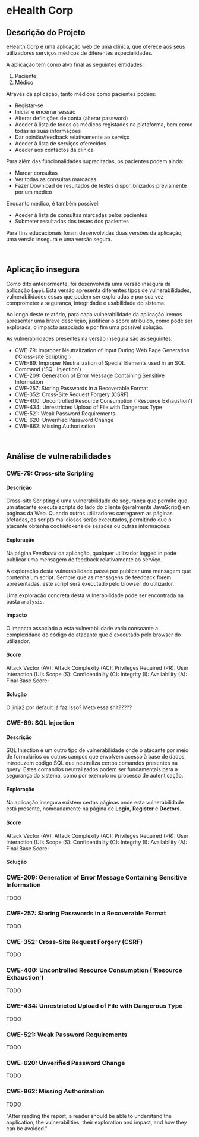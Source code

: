 # eHealth Corp

## Descrição do Projeto
eHealth Corp é uma aplicação web de uma clínica, que oferece aos seus utilizadores serviços médicos de diferentes especialidades.

A aplicação tem como alvo final as seguintes entidades:
1. Paciente
2. Médico

Através da aplicação, tanto médicos como pacientes podem:
- Registar-se
- Iniciar e encerrar sessão
- Alterar definições de conta (alterar password)
- Aceder à lista de todos os médicos registados na plataforma, bem como todas as suas informações
- Dar opinião/feedback relativamente ao serviço
- Aceder à lista de serviços oferecidos
- Aceder aos contactos da clínica


Para além das funcionalidades supracitadas, os pacientes podem ainda:
- Marcar consultas
- Ver todas as consultas marcadas
- Fazer Download de resultados de testes disponibilizados previamente por um médico


Enquanto médico, é também possível:
- Aceder à lista de consultas marcadas pelos pacientes
- Submeter resultados dos testes dos pacientes

Para fins educacionais foram desenvolvidas duas versões da aplicação, uma versão insegura e uma versão segura.

<br />

## Aplicação insegura

Como dito anteriormente, foi desenvolvida uma versão insegura da aplicação (<code>app</code>). Esta versão apresenta diferentes tipos de vulnerabilidades, vulnerabilidades essas que podem ser exploradas e por sua vez comprometer a segurança, integridade e usabilidade do sistema.

Ao longo deste relatório, para cada vulnerabilidade da aplicação iremos apresentar uma breve descrição, justificar o score atribuído, como pode ser explorada, o impacto associado e por fim uma possível solução.

As vulnerabilidades presentes na versão insegura são as seguintes:

- CWE-79: Improper Neutralization of Input During Web Page Generation ('Cross-site Scripting')
- CWE-89: Improper Neutralization of Special Elements used in an SQL Command ('SQL Injection')
- CWE-209: Generation of Error Message Containing Sensitive Information
- CWE-257: Storing Passwords in a Recoverable Format
- CWE-352: Cross-Site Request Forgery (CSRF)
- CWE-400: Uncontrolled Resource Consumption ('Resource Exhaustion')
- CWE-434: Unrestricted Upload of File with Dangerous Type
- CWE-521: Weak Password Requirements
- CWE-620: Unverified Password Change
- CWE-862: Missing Authorization

<br />

## Análise de vulnerabilidades

### CWE-79: Cross-site Scripting

#### Descrição
Cross-site Scripting é uma vulnerabilidade de segurança que permite que um atacante execute scripts do lado do cliente (geralmente JavaScript) em páginas da Web. Quando outros utilizadores carregarem as páginas afetadas, os scripts maliciosos serão executados, permitindo que o atacante obtenha cookietokens de sessões ou outras informações.

#### Exploração
Na página *Feedback* da aplicação, qualquer utilizador logged in pode publicar uma mensagem de feedback relativamente ao serviço. 

A exploração desta vulnerabilidade passa por publicar uma mensagem que contenha um script. Sempre que as mensagens de feedback forem apresentadas, este script será executado pelo browser do utilizador.

Uma exploração concreta desta vulnerabilidade pode ser encontrada na pasta <code>analysis</code>.

#### Impacto
O impacto associado a esta vulnerabilidade varia consoante a complexidade do código do atacante que é executado pelo browser do utilizador.


#### Score
Attack Vector (AV):
Attack Complexity (AC):
Privileges Required (PR):
User Interaction (UI):
Scope (S):
Confidentiality (C):
Integrity (I):
Availability (A):
Final Base Score:

#### Solução
O jinja2 por default já faz isso? Meto essa shit?????

### CWE-89: SQL Injection
#### Descrição
SQL Injection é um outro tipo de vulnerabilidade onde o atacante por meio de formulários ou outros campos que envolvem acesso à base de dados, introduzem código SQL que neutraliza certos comandos presentes na query. Estes comandos neutralizados podem ser fundamentais para a segurança do sistema, como por exemplo no processo de autenticação.


#### Exploração
Na aplicação insegura existem certas páginas onde esta vulnerabilidade está presente, nomeadamente na página de **Login**, **Register** e **Doctors**.


#### Score
Attack Vector (AV):
Attack Complexity (AC):
Privileges Required (PR):
User Interaction (UI):
Scope (S):
Confidentiality (C):
Integrity (I):
Availability (A):
Final Base Score:

#### Solução

### CWE-209: Generation of Error Message Containing Sensitive Information
TODO

### CWE-257: Storing Passwords in a Recoverable Format
TODO

### CWE-352: Cross-Site Request Forgery (CSRF)
TODO

### CWE-400: Uncontrolled Resource Consumption ('Resource Exhaustion')
TODO

### CWE-434: Unrestricted Upload of File with Dangerous Type
TODO

### CWE-521: Weak Password Requirements
TODO

### CWE-620: Unverified Password Change
TODO

### CWE-862: Missing Authorization
TODO



"After reading the report, a reader should be able to understand the application, the vulnerabilities, their exploration and impact, and how they can be avoided."
